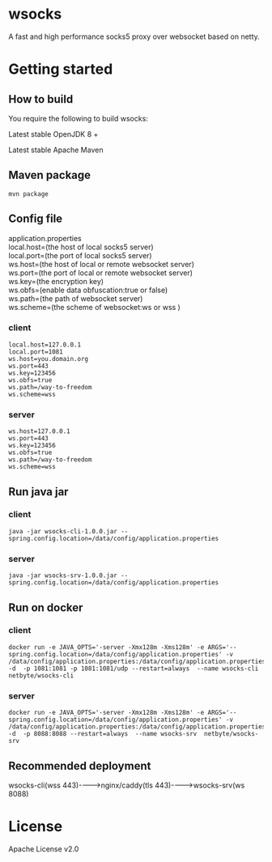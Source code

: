 # wsocks 
A fast and high performance socks5 proxy over websocket based on netty.

# Getting started
## How to build
You require the following to build wsocks:

Latest stable OpenJDK 8 + 

Latest stable Apache Maven

## Maven package
```
mvn package
```
## Config file
application.properties  
local.host=(the host of local socks5 server)  
local.port=(the port of local socks5 server)  
ws.host=(the host of local or remote websocket server)  
ws.port=(the port of local or remote websocket server)  
ws.key=(the encryption key)  
ws.obfs=(enable data obfuscation:true or false)  
ws.path=(the path of websocket server)  
ws.scheme=(the scheme of websocket:ws or wss )
### client
```
local.host=127.0.0.1
local.port=1081
ws.host=you.domain.org
ws.port=443
ws.key=123456
ws.obfs=true
ws.path=/way-to-freedom
ws.scheme=wss
```

### server
```
ws.host=127.0.0.1
ws.port=443
ws.key=123456
ws.obfs=true
ws.path=/way-to-freedom
ws.scheme=wss
```

## Run java jar
### client
```
java -jar wsocks-cli-1.0.0.jar --spring.config.location=/data/config/application.properties
```
### server
```
java -jar wsocks-srv-1.0.0.jar --spring.config.location=/data/config/application.properties
```
## Run on docker

### client
```
docker run -e JAVA_OPTS='-server -Xmx128m -Xms128m' -e ARGS='--spring.config.location=/data/config/application.properties' -v /data/config/application.properties:/data/config/application.properties -d  -p 1081:1081 -p 1081:1081/udp --restart=always  --name wsocks-cli  netbyte/wsocks-cli
```

### server
```
docker run -e JAVA_OPTS='-server -Xmx128m -Xms128m' -e ARGS='--spring.config.location=/data/config/application.properties' -v /data/config/application.properties:/data/config/application.properties -d  -p 8088:8088 --restart=always  --name wsocks-srv  netbyte/wsocks-srv
```

## Recommended deployment
wsocks-cli(wss 443)---->nginx/caddy(tls 443)---->wsocks-srv(ws 8088)

# License
Apache License v2.0

